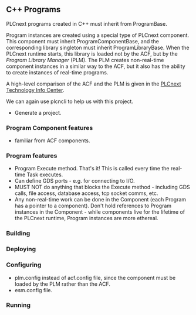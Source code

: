 ## C++ Programs

PLCnext programs created in C++ must inherit from ProgramBase.

Program instances are created using a special type of PLCnext component. This component must inherit ProgramComponentBase, and the corresponding library singleton must inherit ProgramLibraryBase. When the PLCnext runtime starts, this library is loaded not by the ACF, but by the *Program Library Manager* (PLM). The PLM creates non-real-time component instances in a similar way to the ACF, but it also has the ability to create instances of real-time programs.

A high-level comparison of the ACF and the PLM is given in the [PLCnext Technology Info Center][comparison].

We can again use plcncli to help us with this project.

- Generate a project.

### Program Component features

- familiar from ACF components.


### Program features

- Program Execute method. That's it! This is called every time the real-time Task executes.
- Can define GDS ports - e.g. for connecting to I/O.
- MUST NOT do anything that blocks the Execute method - including GDS calls, file access, database access, tcp socket comms, etc.
- Any non-real-time work can be done in the Component (each Program has a pointer to a component). Don't hold references to Program instances in the Component - while components live for the lifetime of the PLCnext runtime, Program instances are more ethereal.

### Building 


### Deploying 


### Configuring

- plm.config instead of acf.config file, since the component must be loaded by the PLM rather than the ACF.
- esm.config file.

### Running

[comparison]: https://www.plcnext.help/te/PLCnext_Runtime/Managing_of_components.htm
